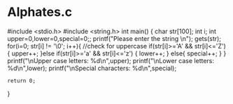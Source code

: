 # Alphates.c
#include <stdio.h>
#include <string.h>
int main()
{
    char str[100];
    int i;
    int upper=0,lower=0,special=0;;
    printf("Please enter the string \n");
    gets(str);
    for(i=0; str[i] != '\0'; i++){
        //check for uppercase
            if(str[i]>='A' && str[i]<='Z') {
                upper++;
    }else if(str[i]>='a' && str[i]<='z') {
                lower++;
    }
      else{
        special++;
    }
    }
    printf("\nUpper case letters: %d\n",upper);
    printf("\nLower case letters: %d\n",lower);
    printf("\nSpecial characters: %d\n",special);
    
    return 0;
}
